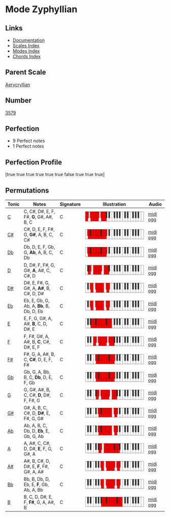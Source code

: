 # Mode Zyphyllian

## Links

- [Documentation](index.md)
- [Scales Index](Scales.md)
- [Modes Index](Modes.md)
- [Chords Index](Chords.md)

## Parent Scale

[Aerycryllian](ScaleAerycryllian.md)

## Number

[3579](https://ianring.com/musictheory/scales/3579)

## Perfection

- 9 Perfect notes
- 1 Perfect notes

## Perfection Profile

[true true true true true true false true true true]

## Permutations

| Tonic | Notes | Signature | Illustration | Audio |
|-------|-------|-----------|--------------|-------|
| [C](ModeCNaturalZyphyllian.md) | C, C#, D#, E, F, F#, **G**, G#, A#, B, C | C | ![CNaturalZyphyllian](ModeCNaturalZyphyllian.png) | [midi](ModeCNaturalZyphyllian.mid) [ogg](ModeCNaturalZyphyllian.ogg) |
| [C#](ModeCSharpZyphyllian.md) | C#, D, E, F, F#, G, **G#**, A, B, C, C# | C | ![CSharpZyphyllian](ModeCSharpZyphyllian.png) | [midi](ModeCSharpZyphyllian.mid) [ogg](ModeCSharpZyphyllian.ogg) |
| [Db](ModeDFlatZyphyllian.md) | Db, D, E, F, Gb, G, **Ab**, A, B, C, Db | C | ![DFlatZyphyllian](ModeDFlatZyphyllian.png) | [midi](ModeDFlatZyphyllian.mid) [ogg](ModeDFlatZyphyllian.ogg) |
| [D](ModeDNaturalZyphyllian.md) | D, D#, F, F#, G, G#, **A**, A#, C, C#, D | C | ![DNaturalZyphyllian](ModeDNaturalZyphyllian.png) | [midi](ModeDNaturalZyphyllian.mid) [ogg](ModeDNaturalZyphyllian.ogg) |
| [D#](ModeDSharpZyphyllian.md) | D#, E, F#, G, G#, A, **A#**, B, C#, D, D# | C | ![DSharpZyphyllian](ModeDSharpZyphyllian.png) | [midi](ModeDSharpZyphyllian.mid) [ogg](ModeDSharpZyphyllian.ogg) |
| [Eb](ModeEFlatZyphyllian.md) | Eb, E, Gb, G, Ab, A, **Bb**, B, Db, D, Eb | C | ![EFlatZyphyllian](ModeEFlatZyphyllian.png) | [midi](ModeEFlatZyphyllian.mid) [ogg](ModeEFlatZyphyllian.ogg) |
| [E](ModeENaturalZyphyllian.md) | E, F, G, G#, A, A#, **B**, C, D, D#, E | C | ![ENaturalZyphyllian](ModeENaturalZyphyllian.png) | [midi](ModeENaturalZyphyllian.mid) [ogg](ModeENaturalZyphyllian.ogg) |
| [F](ModeFNaturalZyphyllian.md) | F, F#, G#, A, A#, B, **C**, C#, D#, E, F | C | ![FNaturalZyphyllian](ModeFNaturalZyphyllian.png) | [midi](ModeFNaturalZyphyllian.mid) [ogg](ModeFNaturalZyphyllian.ogg) |
| [F#](ModeFSharpZyphyllian.md) | F#, G, A, A#, B, C, **C#**, D, E, F, F# | C | ![FSharpZyphyllian](ModeFSharpZyphyllian.png) | [midi](ModeFSharpZyphyllian.mid) [ogg](ModeFSharpZyphyllian.ogg) |
| [Gb](ModeGFlatZyphyllian.md) | Gb, G, A, Bb, B, C, **Db**, D, E, F, Gb | C | ![GFlatZyphyllian](ModeGFlatZyphyllian.png) | [midi](ModeGFlatZyphyllian.mid) [ogg](ModeGFlatZyphyllian.ogg) |
| [G](ModeGNaturalZyphyllian.md) | G, G#, A#, B, C, C#, **D**, D#, F, F#, G | C | ![GNaturalZyphyllian](ModeGNaturalZyphyllian.png) | [midi](ModeGNaturalZyphyllian.mid) [ogg](ModeGNaturalZyphyllian.ogg) |
| [G#](ModeGSharpZyphyllian.md) | G#, A, B, C, C#, D, **D#**, E, F#, G, G# | C | ![GSharpZyphyllian](ModeGSharpZyphyllian.png) | [midi](ModeGSharpZyphyllian.mid) [ogg](ModeGSharpZyphyllian.ogg) |
| [Ab](ModeAFlatZyphyllian.md) | Ab, A, B, C, Db, D, **Eb**, E, Gb, G, Ab | C | ![AFlatZyphyllian](ModeAFlatZyphyllian.png) | [midi](ModeAFlatZyphyllian.mid) [ogg](ModeAFlatZyphyllian.ogg) |
| [A](ModeANaturalZyphyllian.md) | A, A#, C, C#, D, D#, **E**, F, G, G#, A | C | ![ANaturalZyphyllian](ModeANaturalZyphyllian.png) | [midi](ModeANaturalZyphyllian.mid) [ogg](ModeANaturalZyphyllian.ogg) |
| [A#](ModeASharpZyphyllian.md) | A#, B, C#, D, D#, E, **F**, F#, G#, A, A# | C | ![ASharpZyphyllian](ModeASharpZyphyllian.png) | [midi](ModeASharpZyphyllian.mid) [ogg](ModeASharpZyphyllian.ogg) |
| [Bb](ModeBFlatZyphyllian.md) | Bb, B, Db, D, Eb, E, **F**, Gb, Ab, A, Bb | C | ![BFlatZyphyllian](ModeBFlatZyphyllian.png) | [midi](ModeBFlatZyphyllian.mid) [ogg](ModeBFlatZyphyllian.ogg) |
| [B](ModeBNaturalZyphyllian.md) | B, C, D, D#, E, F, **F#**, G, A, A#, B | C | ![BNaturalZyphyllian](ModeBNaturalZyphyllian.png) | [midi](ModeBNaturalZyphyllian.mid) [ogg](ModeBNaturalZyphyllian.ogg) |
